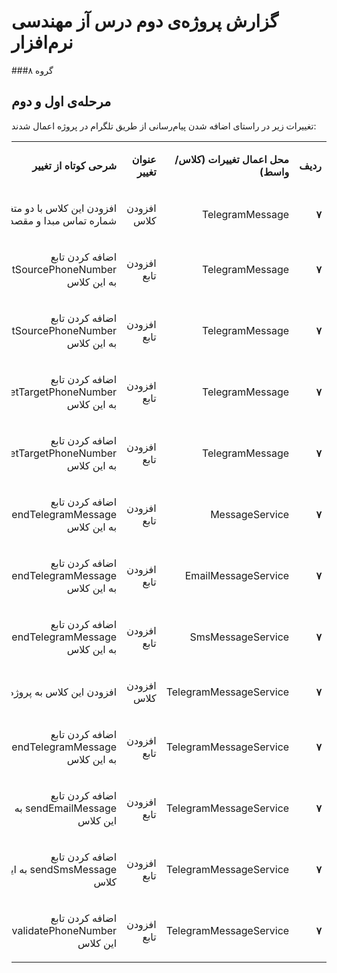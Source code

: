# گزارش پروژه‌ی دوم درس آز مهندسی نرم‌افزار
###گروه ۸ 

## مرحله‌ی اول و دوم
تغییرات زیر در راستای اضافه شدن پیام‌رسانی از طریق تلگرام در پروژه اعمال شدند:


<table dir='rtl'>
<tbody>
<tr>
<td width="64">
<p><strong>ردیف</strong></p>
</td>
<td width="198">
<p><strong>محل اعمال تغییرات (کلاس/واسط)</strong></p>
</td>
<td width="141">
<p><strong>عنوان تغییر</strong></p>
</td>
<td width="292">
<p><strong>شرحی کوتاه از تغییر</strong></p>
</td>
</tr>

<tr>
<td width="64">
<p><strong>۷</strong></p>
</td>
<td width="198">
<p>TelegramMessage</p>
</td>
<td width="141">
<p>
افزودن کلاس
</p>
</td>
<td width="292">
<p>
افزودن این کلاس با دو متغیر شماره تماس مبدا و مقصد
</p>
</td>
</tr>

<tr>
<td width="64">
<p><strong>۷</strong></p>
</td>
<td width="198">
<p>TelegramMessage</p>
</td>
<td width="141">
<p>
افزودن تابع
</p>
</td>
<td width="292">
<p>
اضافه کردن تابع getSourcePhoneNumber به این کلاس
</p>
</td>
</tr>

<tr>
<td width="64">
<p><strong>۷</strong></p>
</td>
<td width="198">
<p>TelegramMessage</p>
</td>
<td width="141">
<p>
افزودن تابع
</p>
</td>
<td width="292">
<p>
اضافه کردن تابع setSourcePhoneNumber به این کلاس
</p>
</td>
</tr>

<tr>
<td width="64">
<p><strong>۷</strong></p>
</td>
<td width="198">
<p>TelegramMessage</p>
</td>
<td width="141">
<p>
افزودن تابع
</p>
</td>
<td width="292">
<p>
اضافه کردن تابع getTargetPhoneNumber به این کلاس
</p>
</td>
</tr>

<tr>
<td width="64">
<p><strong>۷</strong></p>
</td>
<td width="198">
<p>TelegramMessage</p>
</td>
<td width="141">
<p>
افزودن تابع
</p>
</td>
<td width="292">
<p>
اضافه کردن تابع setTargetPhoneNumber به این کلاس
</p>
</td>
</tr>

<tr>
<td width="64">
<p><strong>۷</strong></p>
</td>
<td width="198">
<p>MessageService</p>
</td>
<td width="141">
<p>
افزودن تابع
</p>
</td>
<td width="292">
<p>
اضافه کردن تابع sendTelegramMessage به این کلاس
</p>
</td>
</tr>

<tr>
<td width="64">
<p><strong>۷</strong></p>
</td>
<td width="198">
<p>EmailMessageService</p>
</td>
<td width="141">
<p>
افزودن تابع
</p>
</td>
<td width="292">
<p>
اضافه کردن تابع sendTelegramMessage به این کلاس
</p>
</td>
</tr>

<tr>
<td width="64">
<p><strong>۷</strong></p>
</td>
<td width="198">
<p>SmsMessageService</p>
</td>
<td width="141">
<p>
افزودن تابع
</p>
</td>
<td width="292">
<p>
اضافه کردن تابع sendTelegramMessage به این کلاس
</p>
</td>
</tr>

<tr>
<td width="64">
<p><strong>۷</strong></p>
</td>
<td width="198">
<p>TelegramMessageService</p>
</td>
<td width="141">
<p>
افزودن کلاس
</p>
</td>
<td width="292">
<p>
افزودن این کلاس به پروژه
</p>
</td>
</tr>

<tr>
<td width="64">
<p><strong>۷</strong></p>
</td>
<td width="198">
<p>TelegramMessageService</p>
</td>
<td width="141">
<p>
افزودن تابع
</p>
</td>
<td width="292">
<p>
اضافه کردن تابع sendTelegramMessage به این کلاس
</p>
</td>
</tr>

<tr>
<td width="64">
<p><strong>۷</strong></p>
</td>
<td width="198">
<p>TelegramMessageService</p>
</td>
<td width="141">
<p>
افزودن تابع
</p>
</td>
<td width="292">
<p>
اضافه کردن تابع sendEmailMessage به این کلاس
</p>
</td>
</tr>

<tr>
<td width="64">
<p><strong>۷</strong></p>
</td>
<td width="198">
<p>TelegramMessageService</p>
</td>
<td width="141">
<p>
افزودن تابع
</p>
</td>
<td width="292">
<p>
اضافه کردن تابع sendSmsMessage به این کلاس
</p>
</td>
</tr>

<tr>
<td width="64">
<p><strong>۷</strong></p>
</td>
<td width="198">
<p>TelegramMessageService</p>
</td>
<td width="141">
<p>
افزودن تابع
</p>
</td>
<td width="292">
<p>
اضافه کردن تابع validatePhoneNumber به این کلاس
</p>
</td>
</tr>

</tbody>
</table>
